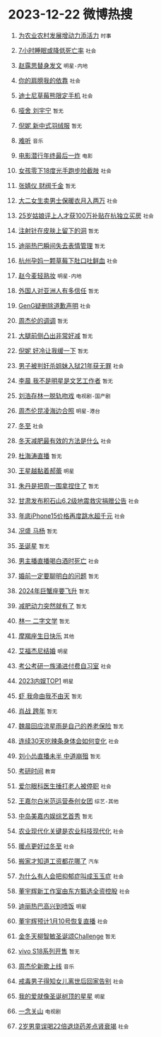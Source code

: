 # 2023-12-22 微博热搜 
1. [为农业农村发展增动力添活力](https://m.weibo.cn/search?containerid=100103type%3D1%26t%3D10%26q%3D%23%E4%B8%BA%E5%86%9C%E4%B8%9A%E5%86%9C%E6%9D%91%E5%8F%91%E5%B1%95%E5%A2%9E%E5%8A%A8%E5%8A%9B%E6%B7%BB%E6%B4%BB%E5%8A%9B%23&stream_entry_id=51&isnewpage=1&extparam=seat%3D1%26cate%3D10103%26q%3D%2523%25E4%25B8%25BA%25E5%2586%259C%25E4%25B8%259A%25E5%2586%259C%25E6%259D%2591%25E5%258F%2591%25E5%25B1%2595%25E5%25A2%259E%25E5%258A%25A8%25E5%258A%259B%25E6%25B7%25BB%25E6%25B4%25BB%25E5%258A%259B%2523%26dgr%3D0%26pos%3D0%26filter_type%3Drealtimehot%26c_type%3D51%26stream_entry_id%3D51%26display_time%3D1703182194%26pre_seqid%3D17031821945210553624) `时事` 

2. [7小时睡眠或降低死亡率](https://m.weibo.cn/search?containerid=100103type%3D1%26t%3D10%26q%3D%237%E5%B0%8F%E6%97%B6%E7%9D%A1%E7%9C%A0%E6%88%96%E9%99%8D%E4%BD%8E%E6%AD%BB%E4%BA%A1%E7%8E%87%23&stream_entry_id=31&isnewpage=1&extparam=seat%3D1%26cate%3D5001%26stream_entry_id%3D31%26realpos%3D1%26lcate%3D5001%26flag%3D2%26band_rank%3D1%26q%3D%25237%25E5%25B0%258F%25E6%2597%25B6%25E7%259D%25A1%25E7%259C%25A0%25E6%2588%2596%25E9%2599%258D%25E4%25BD%258E%25E6%25AD%25BB%25E4%25BA%25A1%25E7%258E%2587%2523%26dgr%3D0%26filter_type%3Drealtimehot%26c_type%3D31%26pos%3D0%26display_time%3D1703182194%26pre_seqid%3D17031821945210553624) `社会` 

3. [赵露思替身发文](https://m.weibo.cn/search?containerid=100103type%3D1%26t%3D10%26q%3D%23%E8%B5%B5%E9%9C%B2%E6%80%9D%E6%9B%BF%E8%BA%AB%E5%8F%91%E6%96%87%23&stream_entry_id=31&isnewpage=1&extparam=seat%3D1%26cate%3D5001%26stream_entry_id%3D31%26realpos%3D2%26lcate%3D5001%26flag%3D2%26band_rank%3D2%26q%3D%2523%25E8%25B5%25B5%25E9%259C%25B2%25E6%2580%259D%25E6%259B%25BF%25E8%25BA%25AB%25E5%258F%2591%25E6%2596%2587%2523%26dgr%3D0%26filter_type%3Drealtimehot%26c_type%3D31%26pos%3D1%26display_time%3D1703182194%26pre_seqid%3D17031821945210553624) `明星-内地` 

4. [你的肩膀我的依靠](https://m.weibo.cn/search?containerid=100103type%3D1%26t%3D10%26q%3D%23%E4%BD%A0%E7%9A%84%E8%82%A9%E8%86%80%E6%88%91%E7%9A%84%E4%BE%9D%E9%9D%A0%23&stream_entry_id=31&isnewpage=1&extparam=seat%3D1%26cate%3D5001%26stream_entry_id%3D31%26realpos%3D3%26lcate%3D5001%26flag%3D32768%26band_rank%3D3%26q%3D%2523%25E4%25BD%25A0%25E7%259A%2584%25E8%2582%25A9%25E8%2586%2580%25E6%2588%2591%25E7%259A%2584%25E4%25BE%259D%25E9%259D%25A0%2523%26dgr%3D0%26filter_type%3Drealtimehot%26c_type%3D31%26pos%3D2%26display_time%3D1703182194%26pre_seqid%3D17031821945210553624) `社会` 

5. [迪士尼草莓熊限定手机](https://m.weibo.cn/search?containerid=100103type%3D1%26t%3D10%26q%3D%23%E8%BF%AA%E5%A3%AB%E5%B0%BC%E8%8D%89%E8%8E%93%E7%86%8A%E9%99%90%E5%AE%9A%E6%89%8B%E6%9C%BA%23&stream_entry_id=31&isnewpage=1&extparam=seat%3D1%26topic_ad%3D1%26cate%3D5001%26stream_entry_id%3D31%26lcate%3D5001%26adid%3D215272%26band_rank%3D4%26q%3D%2523%25E8%25BF%25AA%25E5%25A3%25AB%25E5%25B0%25BC%25E8%258D%2589%25E8%258E%2593%25E7%2586%258A%25E9%2599%2590%25E5%25AE%259A%25E6%2589%258B%25E6%259C%25BA%2523%26dgr%3D0%26is_ad_pos%3D1%26filter_type%3Drealtimehot%26c_type%3D31%26pos%3D3%26display_time%3D1703182194%26pre_seqid%3D17031821945210553624) `社会` 

6. [哑舍 刘宇宁](https://m.weibo.cn/search?containerid=100103type%3D1%26t%3D10%26q%3D%E5%93%91%E8%88%8D+%E5%88%98%E5%AE%87%E5%AE%81&stream_entry_id=31&isnewpage=1&extparam=seat%3D1%26cate%3D5001%26stream_entry_id%3D31%26realpos%3D4%26lcate%3D5001%26flag%3D2%26band_rank%3D4%26q%3D%25E5%2593%2591%25E8%2588%258D%2520%25E5%2588%2598%25E5%25AE%2587%25E5%25AE%2581%26dgr%3D0%26filter_type%3Drealtimehot%26c_type%3D31%26pos%3D4%26display_time%3D1703182194%26pre_seqid%3D17031821945210553624) `暂无` 

7. [倪妮 新中式羽绒服](https://m.weibo.cn/search?containerid=100103type%3D1%26t%3D10%26q%3D%E5%80%AA%E5%A6%AE+%E6%96%B0%E4%B8%AD%E5%BC%8F%E7%BE%BD%E7%BB%92%E6%9C%8D&stream_entry_id=31&isnewpage=1&extparam=seat%3D1%26cate%3D5001%26stream_entry_id%3D31%26realpos%3D5%26lcate%3D5001%26flag%3D2%26band_rank%3D5%26q%3D%25E5%2580%25AA%25E5%25A6%25AE%2520%25E6%2596%25B0%25E4%25B8%25AD%25E5%25BC%258F%25E7%25BE%25BD%25E7%25BB%2592%25E6%259C%258D%26dgr%3D0%26filter_type%3Drealtimehot%26c_type%3D31%26pos%3D5%26display_time%3D1703182194%26pre_seqid%3D17031821945210553624) `暂无` 

8. [难听](https://m.weibo.cn/search?containerid=100103type%3D1%26t%3D10%26q%3D%E9%9A%BE%E5%90%AC&stream_entry_id=31&isnewpage=1&extparam=seat%3D1%26cate%3D5001%26stream_entry_id%3D31%26realpos%3D6%26lcate%3D5001%26flag%3D2%26band_rank%3D6%26q%3D%25E9%259A%25BE%25E5%2590%25AC%26dgr%3D0%26filter_type%3Drealtimehot%26c_type%3D31%26pos%3D6%26display_time%3D1703182194%26pre_seqid%3D17031821945210553624) `音乐` 

9. [电影潜行年终最后一炸](https://m.weibo.cn/search?containerid=100103type%3D1%26t%3D10%26q%3D%23%E7%94%B5%E5%BD%B1%E6%BD%9C%E8%A1%8C%E5%B9%B4%E7%BB%88%E6%9C%80%E5%90%8E%E4%B8%80%E7%82%B8%23&stream_entry_id=31&isnewpage=1&extparam=seat%3D1%26topic_ad%3D1%26cate%3D5001%26stream_entry_id%3D31%26lcate%3D5001%26adid%3D215407%26band_rank%3D7%26q%3D%2523%25E7%2594%25B5%25E5%25BD%25B1%25E6%25BD%259C%25E8%25A1%258C%25E5%25B9%25B4%25E7%25BB%2588%25E6%259C%2580%25E5%2590%258E%25E4%25B8%2580%25E7%2582%25B8%2523%26dgr%3D0%26is_ad_pos%3D1%26filter_type%3Drealtimehot%26c_type%3D31%26pos%3D7%26display_time%3D1703182194%26pre_seqid%3D17031821945210553624) `电影` 

10. [女孩零下18度光手跑步险截肢](https://m.weibo.cn/search?containerid=100103type%3D1%26t%3D10%26q%3D%23%E5%A5%B3%E5%AD%A9%E9%9B%B6%E4%B8%8B18%E5%BA%A6%E5%85%89%E6%89%8B%E8%B7%91%E6%AD%A5%E9%99%A9%E6%88%AA%E8%82%A2%23&stream_entry_id=31&isnewpage=1&extparam=seat%3D1%26cate%3D5001%26stream_entry_id%3D31%26realpos%3D7%26lcate%3D5001%26flag%3D2%26band_rank%3D7%26q%3D%2523%25E5%25A5%25B3%25E5%25AD%25A9%25E9%259B%25B6%25E4%25B8%258B18%25E5%25BA%25A6%25E5%2585%2589%25E6%2589%258B%25E8%25B7%2591%25E6%25AD%25A5%25E9%2599%25A9%25E6%2588%25AA%25E8%2582%25A2%2523%26dgr%3D0%26filter_type%3Drealtimehot%26c_type%3D31%26pos%3D8%26display_time%3D1703182194%26pre_seqid%3D17031821945210553624) `社会` 

11. [张婧仪 财阀千金](https://m.weibo.cn/search?containerid=100103type%3D1%26t%3D10%26q%3D%E5%BC%A0%E5%A9%A7%E4%BB%AA+%E8%B4%A2%E9%98%80%E5%8D%83%E9%87%91&stream_entry_id=31&isnewpage=1&extparam=seat%3D1%26cate%3D5001%26stream_entry_id%3D31%26realpos%3D8%26lcate%3D5001%26flag%3D0%26band_rank%3D8%26q%3D%25E5%25BC%25A0%25E5%25A9%25A7%25E4%25BB%25AA%2520%25E8%25B4%25A2%25E9%2598%2580%25E5%258D%2583%25E9%2587%2591%26dgr%3D0%26filter_type%3Drealtimehot%26c_type%3D31%26pos%3D9%26display_time%3D1703182194%26pre_seqid%3D17031821945210553624) `暂无` 

12. [大二女生卖男士保暖衣月入两万](https://m.weibo.cn/search?containerid=100103type%3D1%26t%3D10%26q%3D%23%E5%A4%A7%E4%BA%8C%E5%A5%B3%E7%94%9F%E5%8D%96%E7%94%B7%E5%A3%AB%E4%BF%9D%E6%9A%96%E8%A1%A3%E6%9C%88%E5%85%A5%E4%B8%A4%E4%B8%87%23&stream_entry_id=31&isnewpage=1&extparam=seat%3D1%26cate%3D5001%26stream_entry_id%3D31%26realpos%3D9%26lcate%3D5001%26flag%3D2%26band_rank%3D9%26q%3D%2523%25E5%25A4%25A7%25E4%25BA%258C%25E5%25A5%25B3%25E7%2594%259F%25E5%258D%2596%25E7%2594%25B7%25E5%25A3%25AB%25E4%25BF%259D%25E6%259A%2596%25E8%25A1%25A3%25E6%259C%2588%25E5%2585%25A5%25E4%25B8%25A4%25E4%25B8%2587%2523%26dgr%3D0%26filter_type%3Drealtimehot%26c_type%3D31%26pos%3D10%26display_time%3D1703182194%26pre_seqid%3D17031821945210553624) `社会` 

13. [25岁姑娘评上人才获100万补贴在杭独立买房](https://m.weibo.cn/search?containerid=100103type%3D1%26t%3D10%26q%3D%2325%E5%B2%81%E5%A7%91%E5%A8%98%E8%AF%84%E4%B8%8A%E4%BA%BA%E6%89%8D%E8%8E%B7100%E4%B8%87%E8%A1%A5%E8%B4%B4%E5%9C%A8%E6%9D%AD%E7%8B%AC%E7%AB%8B%E4%B9%B0%E6%88%BF%23&stream_entry_id=31&isnewpage=1&extparam=seat%3D1%26cate%3D5001%26stream_entry_id%3D31%26realpos%3D10%26lcate%3D5001%26flag%3D32768%26band_rank%3D10%26q%3D%252325%25E5%25B2%2581%25E5%25A7%2591%25E5%25A8%2598%25E8%25AF%2584%25E4%25B8%258A%25E4%25BA%25BA%25E6%2589%258D%25E8%258E%25B7100%25E4%25B8%2587%25E8%25A1%25A5%25E8%25B4%25B4%25E5%259C%25A8%25E6%259D%25AD%25E7%258B%25AC%25E7%25AB%258B%25E4%25B9%25B0%25E6%2588%25BF%2523%26dgr%3D0%26filter_type%3Drealtimehot%26c_type%3D31%26pos%3D11%26display_time%3D1703182194%26pre_seqid%3D17031821945210553624) `社会` 

14. [注射针在皮肤上留下的洞](https://m.weibo.cn/search?containerid=100103type%3D1%26t%3D10%26q%3D%E6%B3%A8%E5%B0%84%E9%92%88%E5%9C%A8%E7%9A%AE%E8%82%A4%E4%B8%8A%E7%95%99%E4%B8%8B%E7%9A%84%E6%B4%9E&stream_entry_id=31&isnewpage=1&extparam=seat%3D1%26cate%3D5001%26stream_entry_id%3D31%26realpos%3D11%26lcate%3D5001%26flag%3D2%26band_rank%3D11%26q%3D%25E6%25B3%25A8%25E5%25B0%2584%25E9%2592%2588%25E5%259C%25A8%25E7%259A%25AE%25E8%2582%25A4%25E4%25B8%258A%25E7%2595%2599%25E4%25B8%258B%25E7%259A%2584%25E6%25B4%259E%26dgr%3D0%26filter_type%3Drealtimehot%26c_type%3D31%26pos%3D12%26display_time%3D1703182194%26pre_seqid%3D17031821945210553624) `暂无` 

15. [迪丽热巴瞬间失去表情管理](https://m.weibo.cn/search?containerid=100103type%3D1%26t%3D10%26q%3D%E8%BF%AA%E4%B8%BD%E7%83%AD%E5%B7%B4%E7%9E%AC%E9%97%B4%E5%A4%B1%E5%8E%BB%E8%A1%A8%E6%83%85%E7%AE%A1%E7%90%86&stream_entry_id=31&isnewpage=1&extparam=seat%3D1%26cate%3D5001%26stream_entry_id%3D31%26realpos%3D12%26lcate%3D5001%26flag%3D2%26band_rank%3D12%26q%3D%25E8%25BF%25AA%25E4%25B8%25BD%25E7%2583%25AD%25E5%25B7%25B4%25E7%259E%25AC%25E9%2597%25B4%25E5%25A4%25B1%25E5%258E%25BB%25E8%25A1%25A8%25E6%2583%2585%25E7%25AE%25A1%25E7%2590%2586%26dgr%3D0%26filter_type%3Drealtimehot%26c_type%3D31%26pos%3D13%26display_time%3D1703182194%26pre_seqid%3D17031821945210553624) `暂无` 

16. [杭州孕妈一颗草莓下肚口吐鲜血](https://m.weibo.cn/search?containerid=100103type%3D1%26t%3D10%26q%3D%23%E6%9D%AD%E5%B7%9E%E5%AD%95%E5%A6%88%E4%B8%80%E9%A2%97%E8%8D%89%E8%8E%93%E4%B8%8B%E8%82%9A%E5%8F%A3%E5%90%90%E9%B2%9C%E8%A1%80%23&stream_entry_id=31&isnewpage=1&extparam=seat%3D1%26cate%3D5001%26stream_entry_id%3D31%26realpos%3D13%26lcate%3D5001%26flag%3D0%26band_rank%3D13%26q%3D%2523%25E6%259D%25AD%25E5%25B7%259E%25E5%25AD%2595%25E5%25A6%2588%25E4%25B8%2580%25E9%25A2%2597%25E8%258D%2589%25E8%258E%2593%25E4%25B8%258B%25E8%2582%259A%25E5%258F%25A3%25E5%2590%2590%25E9%25B2%259C%25E8%25A1%2580%2523%26dgr%3D0%26filter_type%3Drealtimehot%26c_type%3D31%26pos%3D14%26display_time%3D1703182194%26pre_seqid%3D17031821945210553624) `社会` 

17. [赵今麦轻熟妆](https://m.weibo.cn/search?containerid=100103type%3D1%26t%3D10%26q%3D%23%E8%B5%B5%E4%BB%8A%E9%BA%A6%E8%BD%BB%E7%86%9F%E5%A6%86%23&stream_entry_id=31&isnewpage=1&extparam=seat%3D1%26cate%3D5001%26stream_entry_id%3D31%26realpos%3D14%26lcate%3D5001%26flag%3D0%26band_rank%3D14%26q%3D%2523%25E8%25B5%25B5%25E4%25BB%258A%25E9%25BA%25A6%25E8%25BD%25BB%25E7%2586%259F%25E5%25A6%2586%2523%26dgr%3D0%26filter_type%3Drealtimehot%26c_type%3D31%26pos%3D15%26display_time%3D1703182194%26pre_seqid%3D17031821945210553624) `明星-内地` 

18. [外国人对亚洲人有多信任](https://m.weibo.cn/search?containerid=100103type%3D1%26t%3D10%26q%3D%E5%A4%96%E5%9B%BD%E4%BA%BA%E5%AF%B9%E4%BA%9A%E6%B4%B2%E4%BA%BA%E6%9C%89%E5%A4%9A%E4%BF%A1%E4%BB%BB&stream_entry_id=31&isnewpage=1&extparam=seat%3D1%26cate%3D5001%26stream_entry_id%3D31%26realpos%3D15%26lcate%3D5001%26flag%3D0%26band_rank%3D15%26q%3D%25E5%25A4%2596%25E5%259B%25BD%25E4%25BA%25BA%25E5%25AF%25B9%25E4%25BA%259A%25E6%25B4%25B2%25E4%25BA%25BA%25E6%259C%2589%25E5%25A4%259A%25E4%25BF%25A1%25E4%25BB%25BB%26dgr%3D0%26filter_type%3Drealtimehot%26c_type%3D31%26pos%3D16%26display_time%3D1703182194%26pre_seqid%3D17031821945210553624) `暂无` 

19. [GenG疑删除道歉声明](https://m.weibo.cn/search?containerid=100103type%3D1%26t%3D10%26q%3D%23GenG%E7%96%91%E5%88%A0%E9%99%A4%E9%81%93%E6%AD%89%E5%A3%B0%E6%98%8E%23&stream_entry_id=31&isnewpage=1&extparam=seat%3D1%26cate%3D5001%26stream_entry_id%3D31%26realpos%3D16%26lcate%3D5001%26flag%3D0%26band_rank%3D16%26q%3D%2523GenG%25E7%2596%2591%25E5%2588%25A0%25E9%2599%25A4%25E9%2581%2593%25E6%25AD%2589%25E5%25A3%25B0%25E6%2598%258E%2523%26dgr%3D0%26filter_type%3Drealtimehot%26c_type%3D31%26pos%3D17%26display_time%3D1703182194%26pre_seqid%3D17031821945210553624) `社会` 

20. [周杰伦的调调](https://m.weibo.cn/search?containerid=100103type%3D1%26t%3D10%26q%3D%E5%91%A8%E6%9D%B0%E4%BC%A6%E7%9A%84%E8%B0%83%E8%B0%83&stream_entry_id=31&isnewpage=1&extparam=seat%3D1%26cate%3D5001%26stream_entry_id%3D31%26realpos%3D17%26lcate%3D5001%26flag%3D0%26band_rank%3D17%26q%3D%25E5%2591%25A8%25E6%259D%25B0%25E4%25BC%25A6%25E7%259A%2584%25E8%25B0%2583%25E8%25B0%2583%26dgr%3D0%26filter_type%3Drealtimehot%26c_type%3D31%26pos%3D18%26display_time%3D1703182194%26pre_seqid%3D17031821945210553624) `暂无` 

21. [大腿前侧凸出非常好减](https://m.weibo.cn/search?containerid=100103type%3D1%26t%3D10%26q%3D%E5%A4%A7%E8%85%BF%E5%89%8D%E4%BE%A7%E5%87%B8%E5%87%BA%E9%9D%9E%E5%B8%B8%E5%A5%BD%E5%87%8F&stream_entry_id=31&isnewpage=1&extparam=seat%3D1%26cate%3D5001%26stream_entry_id%3D31%26realpos%3D18%26lcate%3D5001%26flag%3D0%26band_rank%3D18%26q%3D%25E5%25A4%25A7%25E8%2585%25BF%25E5%2589%258D%25E4%25BE%25A7%25E5%2587%25B8%25E5%2587%25BA%25E9%259D%259E%25E5%25B8%25B8%25E5%25A5%25BD%25E5%2587%258F%26dgr%3D0%26filter_type%3Drealtimehot%26c_type%3D31%26pos%3D19%26display_time%3D1703182194%26pre_seqid%3D17031821945210553624) `暂无` 

22. [倪妮 好冷让我缓一下](https://m.weibo.cn/search?containerid=100103type%3D1%26t%3D10%26q%3D%E5%80%AA%E5%A6%AE+%E5%A5%BD%E5%86%B7%E8%AE%A9%E6%88%91%E7%BC%93%E4%B8%80%E4%B8%8B&stream_entry_id=31&isnewpage=1&extparam=seat%3D1%26cate%3D5001%26stream_entry_id%3D31%26realpos%3D19%26lcate%3D5001%26flag%3D0%26band_rank%3D19%26q%3D%25E5%2580%25AA%25E5%25A6%25AE%2520%25E5%25A5%25BD%25E5%2586%25B7%25E8%25AE%25A9%25E6%2588%2591%25E7%25BC%2593%25E4%25B8%2580%25E4%25B8%258B%26dgr%3D0%26filter_type%3Drealtimehot%26c_type%3D31%26pos%3D20%26display_time%3D1703182194%26pre_seqid%3D17031821945210553624) `暂无` 

23. [男子被判奸杀姐妹入狱21年获无罪](https://m.weibo.cn/search?containerid=100103type%3D1%26t%3D10%26q%3D%23%E7%94%B7%E5%AD%90%E8%A2%AB%E5%88%A4%E5%A5%B8%E6%9D%80%E5%A7%90%E5%A6%B9%E5%85%A5%E7%8B%B121%E5%B9%B4%E8%8E%B7%E6%97%A0%E7%BD%AA%23&stream_entry_id=31&isnewpage=1&extparam=seat%3D1%26cate%3D5001%26stream_entry_id%3D31%26realpos%3D20%26lcate%3D5001%26flag%3D0%26band_rank%3D20%26q%3D%2523%25E7%2594%25B7%25E5%25AD%2590%25E8%25A2%25AB%25E5%2588%25A4%25E5%25A5%25B8%25E6%259D%2580%25E5%25A7%2590%25E5%25A6%25B9%25E5%2585%25A5%25E7%258B%25B121%25E5%25B9%25B4%25E8%258E%25B7%25E6%2597%25A0%25E7%25BD%25AA%2523%26dgr%3D0%26filter_type%3Drealtimehot%26c_type%3D31%26pos%3D21%26display_time%3D1703182194%26pre_seqid%3D17031821945210553624) `社会` 

24. [李晨 我不是明星是文艺工作者](https://m.weibo.cn/search?containerid=100103type%3D1%26t%3D10%26q%3D%E6%9D%8E%E6%99%A8+%E6%88%91%E4%B8%8D%E6%98%AF%E6%98%8E%E6%98%9F%E6%98%AF%E6%96%87%E8%89%BA%E5%B7%A5%E4%BD%9C%E8%80%85&stream_entry_id=31&isnewpage=1&extparam=seat%3D1%26cate%3D5001%26stream_entry_id%3D31%26realpos%3D21%26lcate%3D5001%26flag%3D1%26band_rank%3D21%26q%3D%25E6%259D%258E%25E6%2599%25A8%2520%25E6%2588%2591%25E4%25B8%258D%25E6%2598%25AF%25E6%2598%258E%25E6%2598%259F%25E6%2598%25AF%25E6%2596%2587%25E8%2589%25BA%25E5%25B7%25A5%25E4%25BD%259C%25E8%2580%2585%26dgr%3D0%26filter_type%3Drealtimehot%26c_type%3D31%26pos%3D22%26display_time%3D1703182194%26pre_seqid%3D17031821945210553624) `暂无` 

25. [刘浩存林一脱轨吻戏](https://m.weibo.cn/search?containerid=100103type%3D1%26t%3D10%26q%3D%23%E5%88%98%E6%B5%A9%E5%AD%98%E6%9E%97%E4%B8%80%E8%84%B1%E8%BD%A8%E5%90%BB%E6%88%8F%23&stream_entry_id=31&isnewpage=1&extparam=seat%3D1%26cate%3D5001%26stream_entry_id%3D31%26realpos%3D22%26lcate%3D5001%26flag%3D0%26band_rank%3D22%26q%3D%2523%25E5%2588%2598%25E6%25B5%25A9%25E5%25AD%2598%25E6%259E%2597%25E4%25B8%2580%25E8%2584%25B1%25E8%25BD%25A8%25E5%2590%25BB%25E6%2588%258F%2523%26dgr%3D0%26filter_type%3Drealtimehot%26c_type%3D31%26pos%3D23%26display_time%3D1703182194%26pre_seqid%3D17031821945210553624) `电视剧-国产剧` 

26. [周杰伦昆凌海边合照](https://m.weibo.cn/search?containerid=100103type%3D1%26t%3D10%26q%3D%23%E5%91%A8%E6%9D%B0%E4%BC%A6%E6%98%86%E5%87%8C%E6%B5%B7%E8%BE%B9%E5%90%88%E7%85%A7%23&stream_entry_id=31&isnewpage=1&extparam=seat%3D1%26cate%3D5001%26stream_entry_id%3D31%26realpos%3D23%26lcate%3D5001%26flag%3D0%26band_rank%3D23%26q%3D%2523%25E5%2591%25A8%25E6%259D%25B0%25E4%25BC%25A6%25E6%2598%2586%25E5%2587%258C%25E6%25B5%25B7%25E8%25BE%25B9%25E5%2590%2588%25E7%2585%25A7%2523%26dgr%3D0%26filter_type%3Drealtimehot%26c_type%3D31%26pos%3D24%26display_time%3D1703182194%26pre_seqid%3D17031821945210553624) `明星-港台` 

27. [冬至](https://m.weibo.cn/search?containerid=100103type%3D1%26t%3D10%26q%3D%E5%86%AC%E8%87%B3&stream_entry_id=31&isnewpage=1&extparam=seat%3D1%26cate%3D5001%26stream_entry_id%3D31%26realpos%3D24%26lcate%3D5001%26flag%3D0%26band_rank%3D24%26q%3D%25E5%2586%25AC%25E8%2587%25B3%26dgr%3D0%26filter_type%3Drealtimehot%26c_type%3D31%26pos%3D25%26display_time%3D1703182194%26pre_seqid%3D17031821945210553624) `社会` 

28. [冬天减肥最有效的方法是什么](https://m.weibo.cn/search?containerid=100103type%3D1%26t%3D10%26q%3D%23%E5%86%AC%E5%A4%A9%E5%87%8F%E8%82%A5%E6%9C%80%E6%9C%89%E6%95%88%E7%9A%84%E6%96%B9%E6%B3%95%E6%98%AF%E4%BB%80%E4%B9%88%23&stream_entry_id=31&isnewpage=1&extparam=seat%3D1%26cate%3D5001%26stream_entry_id%3D31%26realpos%3D25%26lcate%3D5001%26flag%3D1%26band_rank%3D25%26q%3D%2523%25E5%2586%25AC%25E5%25A4%25A9%25E5%2587%258F%25E8%2582%25A5%25E6%259C%2580%25E6%259C%2589%25E6%2595%2588%25E7%259A%2584%25E6%2596%25B9%25E6%25B3%2595%25E6%2598%25AF%25E4%25BB%2580%25E4%25B9%2588%2523%26dgr%3D0%26filter_type%3Drealtimehot%26c_type%3D31%26pos%3D26%26display_time%3D1703182194%26pre_seqid%3D17031821945210553624) `社会` 

29. [杜海涛直播](https://m.weibo.cn/search?containerid=100103type%3D1%26t%3D10%26q%3D%E6%9D%9C%E6%B5%B7%E6%B6%9B%E7%9B%B4%E6%92%AD&stream_entry_id=31&isnewpage=1&extparam=seat%3D1%26cate%3D5001%26stream_entry_id%3D31%26realpos%3D26%26lcate%3D5001%26flag%3D0%26band_rank%3D26%26q%3D%25E6%259D%259C%25E6%25B5%25B7%25E6%25B6%259B%25E7%259B%25B4%25E6%2592%25AD%26dgr%3D0%26filter_type%3Drealtimehot%26c_type%3D31%26pos%3D27%26display_time%3D1703182194%26pre_seqid%3D17031821945210553624) `暂无` 

30. [王星越黏着郝蕾](https://m.weibo.cn/search?containerid=100103type%3D1%26t%3D10%26q%3D%23%E7%8E%8B%E6%98%9F%E8%B6%8A%E9%BB%8F%E7%9D%80%E9%83%9D%E8%95%BE%23&stream_entry_id=31&isnewpage=1&extparam=seat%3D1%26cate%3D5001%26stream_entry_id%3D31%26realpos%3D27%26lcate%3D5001%26flag%3D1%26band_rank%3D27%26q%3D%2523%25E7%258E%258B%25E6%2598%259F%25E8%25B6%258A%25E9%25BB%258F%25E7%259D%2580%25E9%2583%259D%25E8%2595%25BE%2523%26dgr%3D0%26filter_type%3Drealtimehot%26c_type%3D31%26pos%3D28%26display_time%3D1703182194%26pre_seqid%3D17031821945210553624) `明星` 

31. [朱丹是把周一围拿捏住了](https://m.weibo.cn/search?containerid=100103type%3D1%26t%3D10%26q%3D%E6%9C%B1%E4%B8%B9%E6%98%AF%E6%8A%8A%E5%91%A8%E4%B8%80%E5%9B%B4%E6%8B%BF%E6%8D%8F%E4%BD%8F%E4%BA%86&stream_entry_id=31&isnewpage=1&extparam=seat%3D1%26cate%3D5001%26stream_entry_id%3D31%26realpos%3D28%26lcate%3D5001%26flag%3D1%26band_rank%3D28%26q%3D%25E6%259C%25B1%25E4%25B8%25B9%25E6%2598%25AF%25E6%258A%258A%25E5%2591%25A8%25E4%25B8%2580%25E5%259B%25B4%25E6%258B%25BF%25E6%258D%258F%25E4%25BD%258F%25E4%25BA%2586%26dgr%3D0%26filter_type%3Drealtimehot%26c_type%3D31%26pos%3D29%26display_time%3D1703182194%26pre_seqid%3D17031821945210553624) `暂无` 

32. [甘肃发布积石山6.2级地震救灾捐赠公告](https://m.weibo.cn/search?containerid=100103type%3D1%26t%3D10%26q%3D%23%E7%94%98%E8%82%83%E5%8F%91%E5%B8%83%E7%A7%AF%E7%9F%B3%E5%B1%B16.2%E7%BA%A7%E5%9C%B0%E9%9C%87%E6%95%91%E7%81%BE%E6%8D%90%E8%B5%A0%E5%85%AC%E5%91%8A%23&stream_entry_id=31&isnewpage=1&extparam=seat%3D1%26cate%3D5001%26stream_entry_id%3D31%26realpos%3D29%26lcate%3D5001%26flag%3D0%26band_rank%3D29%26q%3D%2523%25E7%2594%2598%25E8%2582%2583%25E5%258F%2591%25E5%25B8%2583%25E7%25A7%25AF%25E7%259F%25B3%25E5%25B1%25B16.2%25E7%25BA%25A7%25E5%259C%25B0%25E9%259C%2587%25E6%2595%2591%25E7%2581%25BE%25E6%258D%2590%25E8%25B5%25A0%25E5%2585%25AC%25E5%2591%258A%2523%26dgr%3D0%26filter_type%3Drealtimehot%26c_type%3D31%26pos%3D30%26display_time%3D1703182194%26pre_seqid%3D17031821945210553624) `社会` 

33. [年底iPhone15价格再度跳水超千元](https://m.weibo.cn/search?containerid=100103type%3D1%26t%3D10%26q%3D%23%E5%B9%B4%E5%BA%95iPhone15%E4%BB%B7%E6%A0%BC%E5%86%8D%E5%BA%A6%E8%B7%B3%E6%B0%B4%E8%B6%85%E5%8D%83%E5%85%83%23&stream_entry_id=31&isnewpage=1&extparam=seat%3D1%26cate%3D5001%26stream_entry_id%3D31%26realpos%3D30%26lcate%3D5001%26flag%3D0%26band_rank%3D30%26q%3D%2523%25E5%25B9%25B4%25E5%25BA%2595iPhone15%25E4%25BB%25B7%25E6%25A0%25BC%25E5%2586%258D%25E5%25BA%25A6%25E8%25B7%25B3%25E6%25B0%25B4%25E8%25B6%2585%25E5%258D%2583%25E5%2585%2583%2523%26dgr%3D0%26filter_type%3Drealtimehot%26c_type%3D31%26pos%3D31%26display_time%3D1703182194%26pre_seqid%3D17031821945210553624) `社会` 

34. [况盛 马杨](https://m.weibo.cn/search?containerid=100103type%3D1%26t%3D10%26q%3D%E5%86%B5%E7%9B%9B+%E9%A9%AC%E6%9D%A8&stream_entry_id=31&isnewpage=1&extparam=seat%3D1%26cate%3D5001%26stream_entry_id%3D31%26realpos%3D31%26lcate%3D5001%26flag%3D0%26band_rank%3D31%26q%3D%25E5%2586%25B5%25E7%259B%259B%2520%25E9%25A9%25AC%25E6%259D%25A8%26dgr%3D0%26filter_type%3Drealtimehot%26c_type%3D31%26pos%3D32%26display_time%3D1703182194%26pre_seqid%3D17031821945210553624) `暂无` 

35. [圣诞星](https://m.weibo.cn/search?containerid=100103type%3D1%26t%3D10%26q%3D%E5%9C%A3%E8%AF%9E%E6%98%9F&stream_entry_id=31&isnewpage=1&extparam=seat%3D1%26cate%3D5001%26stream_entry_id%3D31%26realpos%3D32%26lcate%3D5001%26flag%3D0%26band_rank%3D32%26q%3D%25E5%259C%25A3%25E8%25AF%259E%25E6%2598%259F%26dgr%3D0%26filter_type%3Drealtimehot%26c_type%3D31%26pos%3D33%26display_time%3D1703182194%26pre_seqid%3D17031821945210553624) `暂无` 

36. [男主播直播喝白酒时死亡](https://m.weibo.cn/search?containerid=100103type%3D1%26t%3D10%26q%3D%23%E7%94%B7%E4%B8%BB%E6%92%AD%E7%9B%B4%E6%92%AD%E5%96%9D%E7%99%BD%E9%85%92%E6%97%B6%E6%AD%BB%E4%BA%A1%23&stream_entry_id=31&isnewpage=1&extparam=seat%3D1%26cate%3D5001%26stream_entry_id%3D31%26realpos%3D33%26lcate%3D5001%26flag%3D0%26band_rank%3D33%26q%3D%2523%25E7%2594%25B7%25E4%25B8%25BB%25E6%2592%25AD%25E7%259B%25B4%25E6%2592%25AD%25E5%2596%259D%25E7%2599%25BD%25E9%2585%2592%25E6%2597%25B6%25E6%25AD%25BB%25E4%25BA%25A1%2523%26dgr%3D0%26filter_type%3Drealtimehot%26c_type%3D31%26pos%3D34%26display_time%3D1703182194%26pre_seqid%3D17031821945210553624) `社会` 

37. [婚前一定要聊明白的问题](https://m.weibo.cn/search?containerid=100103type%3D1%26t%3D10%26q%3D%E5%A9%9A%E5%89%8D%E4%B8%80%E5%AE%9A%E8%A6%81%E8%81%8A%E6%98%8E%E7%99%BD%E7%9A%84%E9%97%AE%E9%A2%98&stream_entry_id=31&isnewpage=1&extparam=seat%3D1%26cate%3D5001%26stream_entry_id%3D31%26realpos%3D34%26lcate%3D5001%26flag%3D0%26band_rank%3D34%26q%3D%25E5%25A9%259A%25E5%2589%258D%25E4%25B8%2580%25E5%25AE%259A%25E8%25A6%2581%25E8%2581%258A%25E6%2598%258E%25E7%2599%25BD%25E7%259A%2584%25E9%2597%25AE%25E9%25A2%2598%26dgr%3D0%26filter_type%3Drealtimehot%26c_type%3D31%26pos%3D35%26display_time%3D1703182194%26pre_seqid%3D17031821945210553624) `暂无` 

38. [2024年巨蟹座要飞升](https://m.weibo.cn/search?containerid=100103type%3D1%26t%3D10%26q%3D2024%E5%B9%B4%E5%B7%A8%E8%9F%B9%E5%BA%A7%E8%A6%81%E9%A3%9E%E5%8D%87&stream_entry_id=31&isnewpage=1&extparam=seat%3D1%26cate%3D5001%26stream_entry_id%3D31%26realpos%3D35%26lcate%3D5001%26flag%3D0%26band_rank%3D35%26q%3D2024%25E5%25B9%25B4%25E5%25B7%25A8%25E8%259F%25B9%25E5%25BA%25A7%25E8%25A6%2581%25E9%25A3%259E%25E5%258D%2587%26dgr%3D0%26filter_type%3Drealtimehot%26c_type%3D31%26pos%3D36%26display_time%3D1703182194%26pre_seqid%3D17031821945210553624) `暂无` 

39. [减肥动力突然就有了](https://m.weibo.cn/search?containerid=100103type%3D1%26t%3D10%26q%3D%E5%87%8F%E8%82%A5%E5%8A%A8%E5%8A%9B%E7%AA%81%E7%84%B6%E5%B0%B1%E6%9C%89%E4%BA%86&stream_entry_id=31&isnewpage=1&extparam=seat%3D1%26cate%3D5001%26stream_entry_id%3D31%26realpos%3D36%26lcate%3D5001%26flag%3D0%26band_rank%3D36%26q%3D%25E5%2587%258F%25E8%2582%25A5%25E5%258A%25A8%25E5%258A%259B%25E7%25AA%2581%25E7%2584%25B6%25E5%25B0%25B1%25E6%259C%2589%25E4%25BA%2586%26dgr%3D0%26filter_type%3Drealtimehot%26c_type%3D31%26pos%3D37%26display_time%3D1703182194%26pre_seqid%3D17031821945210553624) `暂无` 

40. [林一 二字文学](https://m.weibo.cn/search?containerid=100103type%3D1%26t%3D10%26q%3D%E6%9E%97%E4%B8%80+%E4%BA%8C%E5%AD%97%E6%96%87%E5%AD%A6&stream_entry_id=31&isnewpage=1&extparam=seat%3D1%26cate%3D5001%26stream_entry_id%3D31%26realpos%3D37%26lcate%3D5001%26flag%3D0%26band_rank%3D37%26q%3D%25E6%259E%2597%25E4%25B8%2580%2520%25E4%25BA%258C%25E5%25AD%2597%25E6%2596%2587%25E5%25AD%25A6%26dgr%3D0%26filter_type%3Drealtimehot%26c_type%3D31%26pos%3D38%26display_time%3D1703182194%26pre_seqid%3D17031821945210553624) `暂无` 

41. [摩羯座生日快乐](https://m.weibo.cn/search?containerid=100103type%3D1%26t%3D10%26q%3D%E6%91%A9%E7%BE%AF%E5%BA%A7%E7%94%9F%E6%97%A5%E5%BF%AB%E4%B9%90&stream_entry_id=31&isnewpage=1&extparam=seat%3D1%26cate%3D5001%26stream_entry_id%3D31%26realpos%3D38%26lcate%3D5001%26flag%3D0%26band_rank%3D38%26q%3D%25E6%2591%25A9%25E7%25BE%25AF%25E5%25BA%25A7%25E7%2594%259F%25E6%2597%25A5%25E5%25BF%25AB%25E4%25B9%2590%26dgr%3D0%26filter_type%3Drealtimehot%26c_type%3D31%26pos%3D39%26display_time%3D1703182194%26pre_seqid%3D17031821945210553624) `其他` 

42. [艾福杰尼结婚](https://m.weibo.cn/search?containerid=100103type%3D1%26t%3D10%26q%3D%23%E8%89%BE%E7%A6%8F%E6%9D%B0%E5%B0%BC%E7%BB%93%E5%A9%9A%23&stream_entry_id=31&isnewpage=1&extparam=seat%3D1%26cate%3D5001%26stream_entry_id%3D31%26realpos%3D39%26lcate%3D5001%26flag%3D0%26band_rank%3D39%26q%3D%2523%25E8%2589%25BE%25E7%25A6%258F%25E6%259D%25B0%25E5%25B0%25BC%25E7%25BB%2593%25E5%25A9%259A%2523%26dgr%3D0%26filter_type%3Drealtimehot%26c_type%3D31%26pos%3D40%26display_time%3D1703182194%26pre_seqid%3D17031821945210553624) `明星` 

43. [考公考研一族涌进付费自习室](https://m.weibo.cn/search?containerid=100103type%3D1%26t%3D10%26q%3D%23%E8%80%83%E5%85%AC%E8%80%83%E7%A0%94%E4%B8%80%E6%97%8F%E6%B6%8C%E8%BF%9B%E4%BB%98%E8%B4%B9%E8%87%AA%E4%B9%A0%E5%AE%A4%23&stream_entry_id=31&isnewpage=1&extparam=seat%3D1%26cate%3D5001%26stream_entry_id%3D31%26realpos%3D40%26lcate%3D5001%26flag%3D0%26band_rank%3D40%26q%3D%2523%25E8%2580%2583%25E5%2585%25AC%25E8%2580%2583%25E7%25A0%2594%25E4%25B8%2580%25E6%2597%258F%25E6%25B6%258C%25E8%25BF%259B%25E4%25BB%2598%25E8%25B4%25B9%25E8%2587%25AA%25E4%25B9%25A0%25E5%25AE%25A4%2523%26dgr%3D0%26filter_type%3Drealtimehot%26c_type%3D31%26pos%3D41%26display_time%3D1703182194%26pre_seqid%3D17031821945210553624) `社会` 

44. [2023内娱TOP1](https://m.weibo.cn/search?containerid=100103type%3D1%26t%3D10%26q%3D%232023%E5%86%85%E5%A8%B1TOP1%23&stream_entry_id=31&isnewpage=1&extparam=seat%3D1%26cate%3D5001%26stream_entry_id%3D31%26realpos%3D41%26lcate%3D5001%26flag%3D0%26band_rank%3D41%26q%3D%25232023%25E5%2586%2585%25E5%25A8%25B1TOP1%2523%26dgr%3D0%26filter_type%3Drealtimehot%26c_type%3D31%26pos%3D42%26display_time%3D1703182194%26pre_seqid%3D17031821945210553624) `明星` 

45. [虾 我命由我不由天](https://m.weibo.cn/search?containerid=100103type%3D1%26t%3D10%26q%3D%E8%99%BE+%E6%88%91%E5%91%BD%E7%94%B1%E6%88%91%E4%B8%8D%E7%94%B1%E5%A4%A9&stream_entry_id=31&isnewpage=1&extparam=seat%3D1%26cate%3D5001%26stream_entry_id%3D31%26realpos%3D42%26lcate%3D5001%26flag%3D0%26band_rank%3D42%26q%3D%25E8%2599%25BE%2520%25E6%2588%2591%25E5%2591%25BD%25E7%2594%25B1%25E6%2588%2591%25E4%25B8%258D%25E7%2594%25B1%25E5%25A4%25A9%26dgr%3D0%26filter_type%3Drealtimehot%26c_type%3D31%26pos%3D43%26display_time%3D1703182194%26pre_seqid%3D17031821945210553624) `暂无` 

46. [肖战 跨年](https://m.weibo.cn/search?containerid=100103type%3D1%26t%3D10%26q%3D%E8%82%96%E6%88%98+%E8%B7%A8%E5%B9%B4&stream_entry_id=31&isnewpage=1&extparam=seat%3D1%26cate%3D5001%26stream_entry_id%3D31%26realpos%3D43%26lcate%3D5001%26flag%3D0%26band_rank%3D43%26q%3D%25E8%2582%2596%25E6%2588%2598%2520%25E8%25B7%25A8%25E5%25B9%25B4%26dgr%3D0%26filter_type%3Drealtimehot%26c_type%3D31%26pos%3D44%26display_time%3D1703182194%26pre_seqid%3D17031821945210553624) `暂无` 

47. [魏晨回应流星雨是自己的养老保险](https://m.weibo.cn/search?containerid=100103type%3D1%26t%3D10%26q%3D%E9%AD%8F%E6%99%A8%E5%9B%9E%E5%BA%94%E6%B5%81%E6%98%9F%E9%9B%A8%E6%98%AF%E8%87%AA%E5%B7%B1%E7%9A%84%E5%85%BB%E8%80%81%E4%BF%9D%E9%99%A9&stream_entry_id=31&isnewpage=1&extparam=seat%3D1%26cate%3D5001%26stream_entry_id%3D31%26realpos%3D44%26lcate%3D5001%26flag%3D0%26band_rank%3D44%26q%3D%25E9%25AD%258F%25E6%2599%25A8%25E5%259B%259E%25E5%25BA%2594%25E6%25B5%2581%25E6%2598%259F%25E9%259B%25A8%25E6%2598%25AF%25E8%2587%25AA%25E5%25B7%25B1%25E7%259A%2584%25E5%2585%25BB%25E8%2580%2581%25E4%25BF%259D%25E9%2599%25A9%26dgr%3D0%26filter_type%3Drealtimehot%26c_type%3D31%26pos%3D45%26display_time%3D1703182194%26pre_seqid%3D17031821945210553624) `暂无` 

48. [连续30天吃辣条身体会如何变化](https://m.weibo.cn/search?containerid=100103type%3D1%26t%3D10%26q%3D%23%E8%BF%9E%E7%BB%AD30%E5%A4%A9%E5%90%83%E8%BE%A3%E6%9D%A1%E8%BA%AB%E4%BD%93%E4%BC%9A%E5%A6%82%E4%BD%95%E5%8F%98%E5%8C%96%23&stream_entry_id=31&isnewpage=1&extparam=seat%3D1%26cate%3D5001%26stream_entry_id%3D31%26realpos%3D45%26lcate%3D5001%26flag%3D0%26band_rank%3D45%26q%3D%2523%25E8%25BF%259E%25E7%25BB%25AD30%25E5%25A4%25A9%25E5%2590%2583%25E8%25BE%25A3%25E6%259D%25A1%25E8%25BA%25AB%25E4%25BD%2593%25E4%25BC%259A%25E5%25A6%2582%25E4%25BD%2595%25E5%258F%2598%25E5%258C%2596%2523%26dgr%3D0%26filter_type%3Drealtimehot%26c_type%3D31%26pos%3D46%26display_time%3D1703182194%26pre_seqid%3D17031821945210553624) `社会` 

49. [刘小怂直播未半 中道崩殂](https://m.weibo.cn/search?containerid=100103type%3D1%26t%3D10%26q%3D%E5%88%98%E5%B0%8F%E6%80%82%E7%9B%B4%E6%92%AD%E6%9C%AA%E5%8D%8A+%E4%B8%AD%E9%81%93%E5%B4%A9%E6%AE%82&stream_entry_id=31&isnewpage=1&extparam=seat%3D1%26cate%3D5001%26stream_entry_id%3D31%26realpos%3D46%26lcate%3D5001%26flag%3D0%26band_rank%3D46%26q%3D%25E5%2588%2598%25E5%25B0%258F%25E6%2580%2582%25E7%259B%25B4%25E6%2592%25AD%25E6%259C%25AA%25E5%258D%258A%2520%25E4%25B8%25AD%25E9%2581%2593%25E5%25B4%25A9%25E6%25AE%2582%26dgr%3D0%26filter_type%3Drealtimehot%26c_type%3D31%26pos%3D47%26display_time%3D1703182194%26pre_seqid%3D17031821945210553624) `暂无` 

50. [考研时间](https://m.weibo.cn/search?containerid=100103type%3D1%26t%3D10%26q%3D%E8%80%83%E7%A0%94%E6%97%B6%E9%97%B4&stream_entry_id=31&isnewpage=1&extparam=seat%3D1%26cate%3D5001%26stream_entry_id%3D31%26realpos%3D47%26lcate%3D5001%26flag%3D0%26band_rank%3D47%26q%3D%25E8%2580%2583%25E7%25A0%2594%25E6%2597%25B6%25E9%2597%25B4%26dgr%3D0%26filter_type%3Drealtimehot%26c_type%3D31%26pos%3D48%26display_time%3D1703182194%26pre_seqid%3D17031821945210553624) `教育` 

51. [爱尔眼科医生捶打老人被停职](https://m.weibo.cn/search?containerid=100103type%3D1%26t%3D10%26q%3D%23%E7%88%B1%E5%B0%94%E7%9C%BC%E7%A7%91%E5%8C%BB%E7%94%9F%E6%8D%B6%E6%89%93%E8%80%81%E4%BA%BA%E8%A2%AB%E5%81%9C%E8%81%8C%23&stream_entry_id=31&isnewpage=1&extparam=seat%3D1%26cate%3D5001%26stream_entry_id%3D31%26realpos%3D48%26lcate%3D5001%26flag%3D0%26band_rank%3D48%26q%3D%2523%25E7%2588%25B1%25E5%25B0%2594%25E7%259C%25BC%25E7%25A7%2591%25E5%258C%25BB%25E7%2594%259F%25E6%258D%25B6%25E6%2589%2593%25E8%2580%2581%25E4%25BA%25BA%25E8%25A2%25AB%25E5%2581%259C%25E8%2581%258C%2523%26dgr%3D0%26filter_type%3Drealtimehot%26c_type%3D31%26pos%3D49%26display_time%3D1703182194%26pre_seqid%3D17031821945210553624) `社会` 

52. [王嘉尔白米范运营泰创女团](https://m.weibo.cn/search?containerid=100103type%3D1%26t%3D10%26q%3D%23%E7%8E%8B%E5%98%89%E5%B0%94%E7%99%BD%E7%B1%B3%E8%8C%83%E8%BF%90%E8%90%A5%E6%B3%B0%E5%88%9B%E5%A5%B3%E5%9B%A2%23&stream_entry_id=31&isnewpage=1&extparam=seat%3D1%26cate%3D5001%26stream_entry_id%3D31%26realpos%3D49%26lcate%3D5001%26flag%3D1%26band_rank%3D49%26q%3D%2523%25E7%258E%258B%25E5%2598%2589%25E5%25B0%2594%25E7%2599%25BD%25E7%25B1%25B3%25E8%258C%2583%25E8%25BF%2590%25E8%2590%25A5%25E6%25B3%25B0%25E5%2588%259B%25E5%25A5%25B3%25E5%259B%25A2%2523%26dgr%3D0%26filter_type%3Drealtimehot%26c_type%3D31%26pos%3D50%26display_time%3D1703182194%26pre_seqid%3D17031821945210553624) `综艺-其他` 

53. [中岛美嘉内娱综艺首秀](https://m.weibo.cn/search?containerid=100103type%3D1%26t%3D10%26q%3D%E4%B8%AD%E5%B2%9B%E7%BE%8E%E5%98%89%E5%86%85%E5%A8%B1%E7%BB%BC%E8%89%BA%E9%A6%96%E7%A7%80&stream_entry_id=31&isnewpage=1&extparam=seat%3D1%26cate%3D5001%26stream_entry_id%3D31%26realpos%3D50%26lcate%3D5001%26flag%3D0%26band_rank%3D50%26q%3D%25E4%25B8%25AD%25E5%25B2%259B%25E7%25BE%258E%25E5%2598%2589%25E5%2586%2585%25E5%25A8%25B1%25E7%25BB%25BC%25E8%2589%25BA%25E9%25A6%2596%25E7%25A7%2580%26dgr%3D0%26filter_type%3Drealtimehot%26c_type%3D31%26pos%3D51%26display_time%3D1703182194%26pre_seqid%3D17031821945210553624) `暂无` 

54. [农业现代化关键是农业科技现代化](https://m.weibo.cn/search?containerid=100103type%3D1%26t%3D10%26q%3D%23%E5%86%9C%E4%B8%9A%E7%8E%B0%E4%BB%A3%E5%8C%96%E5%85%B3%E9%94%AE%E6%98%AF%E5%86%9C%E4%B8%9A%E7%A7%91%E6%8A%80%E7%8E%B0%E4%BB%A3%E5%8C%96%23&stream_entry_id=51&isnewpage=1&extparam=seat%3D1%26cate%3D10103%26q%3D%2523%25E5%2586%259C%25E4%25B8%259A%25E7%258E%25B0%25E4%25BB%25A3%25E5%258C%2596%25E5%2585%25B3%25E9%2594%25AE%25E6%2598%25AF%25E5%2586%259C%25E4%25B8%259A%25E7%25A7%2591%25E6%258A%2580%25E7%258E%25B0%25E4%25BB%25A3%25E5%258C%2596%2523%26dgr%3D0%26pos%3D0%26filter_type%3Drealtimehot%26c_type%3D51%26stream_entry_id%3D51%26display_time%3D1703178526%26pre_seqid%3D1703178526428916161225) `社会` 

55. [暖点更好过冬至](https://m.weibo.cn/search?containerid=100103type%3D1%26t%3D10%26q%3D%23%E6%9A%96%E7%82%B9%E6%9B%B4%E5%A5%BD%E8%BF%87%E5%86%AC%E8%87%B3%23&stream_entry_id=31&isnewpage=1&extparam=seat%3D1%26topic_ad%3D1%26cate%3D5001%26stream_entry_id%3D31%26lcate%3D5001%26adid%3D215505%26band_rank%3D4%26q%3D%2523%25E6%259A%2596%25E7%2582%25B9%25E6%259B%25B4%25E5%25A5%25BD%25E8%25BF%2587%25E5%2586%25AC%25E8%2587%25B3%2523%26dgr%3D0%26is_ad_pos%3D1%26filter_type%3Drealtimehot%26c_type%3D31%26pos%3D3%26display_time%3D1703178526%26pre_seqid%3D1703178526428916161225) `社会` 

56. [搬家才知道工资都花哪了](https://m.weibo.cn/search?containerid=100103type%3D1%26t%3D10%26q%3D%23%E6%90%AC%E5%AE%B6%E6%89%8D%E7%9F%A5%E9%81%93%E5%B7%A5%E8%B5%84%E9%83%BD%E8%8A%B1%E5%93%AA%E4%BA%86%23&stream_entry_id=31&isnewpage=1&extparam=seat%3D1%26topic_ad%3D1%26cate%3D5001%26stream_entry_id%3D31%26lcate%3D5001%26adid%3D215077%26band_rank%3D7%26q%3D%2523%25E6%2590%25AC%25E5%25AE%25B6%25E6%2589%258D%25E7%259F%25A5%25E9%2581%2593%25E5%25B7%25A5%25E8%25B5%2584%25E9%2583%25BD%25E8%258A%25B1%25E5%2593%25AA%25E4%25BA%2586%2523%26dgr%3D0%26is_ad_pos%3D1%26filter_type%3Drealtimehot%26c_type%3D31%26pos%3D7%26display_time%3D1703178526%26pre_seqid%3D1703178526428916161225) `汽车` 

57. [为什么有人会把抑郁症叫成玉玉症](https://m.weibo.cn/search?containerid=100103type%3D1%26t%3D10%26q%3D%23%E4%B8%BA%E4%BB%80%E4%B9%88%E6%9C%89%E4%BA%BA%E4%BC%9A%E6%8A%8A%E6%8A%91%E9%83%81%E7%97%87%E5%8F%AB%E6%88%90%E7%8E%89%E7%8E%89%E7%97%87%23&stream_entry_id=31&isnewpage=1&extparam=seat%3D1%26cate%3D5001%26stream_entry_id%3D31%26realpos%3D9%26lcate%3D5001%26flag%3D2%26band_rank%3D9%26q%3D%2523%25E4%25B8%25BA%25E4%25BB%2580%25E4%25B9%2588%25E6%259C%2589%25E4%25BA%25BA%25E4%25BC%259A%25E6%258A%258A%25E6%258A%2591%25E9%2583%2581%25E7%2597%2587%25E5%258F%25AB%25E6%2588%2590%25E7%258E%2589%25E7%258E%2589%25E7%2597%2587%2523%26dgr%3D0%26filter_type%3Drealtimehot%26c_type%3D31%26pos%3D10%26display_time%3D1703178526%26pre_seqid%3D1703178526428916161225) `社会` 

58. [董宇辉新工作室由东方甄选全资控股](https://m.weibo.cn/search?containerid=100103type%3D1%26t%3D10%26q%3D%23%E8%91%A3%E5%AE%87%E8%BE%89%E6%96%B0%E5%B7%A5%E4%BD%9C%E5%AE%A4%E7%94%B1%E4%B8%9C%E6%96%B9%E7%94%84%E9%80%89%E5%85%A8%E8%B5%84%E6%8E%A7%E8%82%A1%23&stream_entry_id=31&isnewpage=1&extparam=seat%3D1%26cate%3D5001%26stream_entry_id%3D31%26realpos%3D23%26lcate%3D5001%26flag%3D1%26band_rank%3D23%26q%3D%2523%25E8%2591%25A3%25E5%25AE%2587%25E8%25BE%2589%25E6%2596%25B0%25E5%25B7%25A5%25E4%25BD%259C%25E5%25AE%25A4%25E7%2594%25B1%25E4%25B8%259C%25E6%2596%25B9%25E7%2594%2584%25E9%2580%2589%25E5%2585%25A8%25E8%25B5%2584%25E6%258E%25A7%25E8%2582%25A1%2523%26dgr%3D0%26filter_type%3Drealtimehot%26c_type%3D31%26pos%3D24%26display_time%3D1703178526%26pre_seqid%3D1703178526428916161225) `社会` 

59. [迪丽热巴高兴到喷饭](https://m.weibo.cn/search?containerid=100103type%3D1%26t%3D10%26q%3D%23%E8%BF%AA%E4%B8%BD%E7%83%AD%E5%B7%B4%E9%AB%98%E5%85%B4%E5%88%B0%E5%96%B7%E9%A5%AD%23&stream_entry_id=31&isnewpage=1&extparam=seat%3D1%26cate%3D5001%26stream_entry_id%3D31%26realpos%3D36%26lcate%3D5001%26flag%3D1%26band_rank%3D36%26q%3D%2523%25E8%25BF%25AA%25E4%25B8%25BD%25E7%2583%25AD%25E5%25B7%25B4%25E9%25AB%2598%25E5%2585%25B4%25E5%2588%25B0%25E5%2596%25B7%25E9%25A5%25AD%2523%26dgr%3D0%26filter_type%3Drealtimehot%26c_type%3D31%26pos%3D37%26display_time%3D1703178526%26pre_seqid%3D1703178526428916161225) `明星` 

60. [董宇辉预计1月10号恢复直播](https://m.weibo.cn/search?containerid=100103type%3D1%26t%3D10%26q%3D%23%E8%91%A3%E5%AE%87%E8%BE%89%E9%A2%84%E8%AE%A11%E6%9C%8810%E5%8F%B7%E6%81%A2%E5%A4%8D%E7%9B%B4%E6%92%AD%23&stream_entry_id=31&isnewpage=1&extparam=seat%3D1%26cate%3D5001%26stream_entry_id%3D31%26realpos%3D37%26lcate%3D5001%26flag%3D0%26band_rank%3D37%26q%3D%2523%25E8%2591%25A3%25E5%25AE%2587%25E8%25BE%2589%25E9%25A2%2584%25E8%25AE%25A11%25E6%259C%258810%25E5%258F%25B7%25E6%2581%25A2%25E5%25A4%258D%25E7%259B%25B4%25E6%2592%25AD%2523%26dgr%3D0%26filter_type%3Drealtimehot%26c_type%3D31%26pos%3D38%26display_time%3D1703178526%26pre_seqid%3D1703178526428916161225) `社会` 

61. [金冬天柳智敏圣诞颂Challenge](https://m.weibo.cn/search?containerid=100103type%3D1%26t%3D10%26q%3D%E9%87%91%E5%86%AC%E5%A4%A9%E6%9F%B3%E6%99%BA%E6%95%8F%E5%9C%A3%E8%AF%9E%E9%A2%82Challenge&stream_entry_id=31&isnewpage=1&extparam=seat%3D1%26cate%3D5001%26stream_entry_id%3D31%26realpos%3D49%26lcate%3D5001%26flag%3D0%26band_rank%3D49%26q%3D%25E9%2587%2591%25E5%2586%25AC%25E5%25A4%25A9%25E6%259F%25B3%25E6%2599%25BA%25E6%2595%258F%25E5%259C%25A3%25E8%25AF%259E%25E9%25A2%2582Challenge%26dgr%3D0%26filter_type%3Drealtimehot%26c_type%3D31%26pos%3D50%26display_time%3D1703178526%26pre_seqid%3D1703178526428916161225) `暂无` 

62. [vivo S18系列开售](https://m.weibo.cn/search?containerid=100103type%3D1%26t%3D10%26q%3Dvivo+S18%E7%B3%BB%E5%88%97%E5%BC%80%E5%94%AE&stream_entry_id=31&isnewpage=1&extparam=seat%3D1%26dgr%3D0%26c_type%3D31%26lcate%3D5001%26stream_entry_id%3D31%26cate%3D5001%26band_rank%3D4%26filter_type%3Drealtimehot%26q%3Dvivo%2520S18%25E7%25B3%25BB%25E5%2588%2597%25E5%25BC%2580%25E5%2594%25AE%26is_ad_pos%3D1%26pos%3D3%26adid%3D215161%26display_time%3D1703175085%26pre_seqid%3D17031750856450711304) `暂无` 

63. [周杰伦新歌上线](https://m.weibo.cn/search?containerid=100103type%3D1%26t%3D10%26q%3D%E5%91%A8%E6%9D%B0%E4%BC%A6%E6%96%B0%E6%AD%8C%E4%B8%8A%E7%BA%BF&stream_entry_id=31&isnewpage=1&extparam=seat%3D1%26lcate%3D5001%26c_type%3D31%26stream_entry_id%3D31%26cate%3D5001%26flag%3D0%26realpos%3D20%26band_rank%3D20%26filter_type%3Drealtimehot%26q%3D%25E5%2591%25A8%25E6%259D%25B0%25E4%25BC%25A6%25E6%2596%25B0%25E6%25AD%258C%25E4%25B8%258A%25E7%25BA%25BF%26dgr%3D0%26pos%3D20%26display_time%3D1703175085%26pre_seqid%3D17031750856450711304) `音乐` 

64. [戒毒男子得知女儿离世后回家告别](https://m.weibo.cn/search?containerid=100103type%3D1%26t%3D10%26q%3D%23%E6%88%92%E6%AF%92%E7%94%B7%E5%AD%90%E5%BE%97%E7%9F%A5%E5%A5%B3%E5%84%BF%E7%A6%BB%E4%B8%96%E5%90%8E%E5%9B%9E%E5%AE%B6%E5%91%8A%E5%88%AB%23&stream_entry_id=31&isnewpage=1&extparam=seat%3D1%26lcate%3D5001%26c_type%3D31%26stream_entry_id%3D31%26cate%3D5001%26flag%3D0%26realpos%3D41%26band_rank%3D41%26filter_type%3Drealtimehot%26q%3D%2523%25E6%2588%2592%25E6%25AF%2592%25E7%2594%25B7%25E5%25AD%2590%25E5%25BE%2597%25E7%259F%25A5%25E5%25A5%25B3%25E5%2584%25BF%25E7%25A6%25BB%25E4%25B8%2596%25E5%2590%258E%25E5%259B%259E%25E5%25AE%25B6%25E5%2591%258A%25E5%2588%25AB%2523%26dgr%3D0%26pos%3D41%26display_time%3D1703175085%26pre_seqid%3D17031750856450711304) `社会` 

65. [我的爱就像圣诞树顶的星星](https://m.weibo.cn/search?containerid=100103type%3D1%26t%3D10%26q%3D%23%E6%88%91%E7%9A%84%E7%88%B1%E5%B0%B1%E5%83%8F%E5%9C%A3%E8%AF%9E%E6%A0%91%E9%A1%B6%E7%9A%84%E6%98%9F%E6%98%9F%23&stream_entry_id=31&isnewpage=1&extparam=seat%3D1%26lcate%3D5001%26c_type%3D31%26stream_entry_id%3D31%26cate%3D5001%26flag%3D1%26realpos%3D48%26band_rank%3D48%26filter_type%3Drealtimehot%26q%3D%2523%25E6%2588%2591%25E7%259A%2584%25E7%2588%25B1%25E5%25B0%25B1%25E5%2583%258F%25E5%259C%25A3%25E8%25AF%259E%25E6%25A0%2591%25E9%25A1%25B6%25E7%259A%2584%25E6%2598%259F%25E6%2598%259F%2523%26dgr%3D0%26pos%3D48%26display_time%3D1703175085%26pre_seqid%3D17031750856450711304) `明星` 

66. [一念关山](https://m.weibo.cn/search?containerid=100103type%3D1%26t%3D10%26q%3D%E4%B8%80%E5%BF%B5%E5%85%B3%E5%B1%B1&stream_entry_id=31&isnewpage=1&extparam=seat%3D1%26lcate%3D5001%26c_type%3D31%26stream_entry_id%3D31%26cate%3D5001%26flag%3D1%26realpos%3D49%26band_rank%3D49%26filter_type%3Drealtimehot%26q%3D%25E4%25B8%2580%25E5%25BF%25B5%25E5%2585%25B3%25E5%25B1%25B1%26dgr%3D0%26pos%3D49%26display_time%3D1703175085%26pre_seqid%3D17031750856450711304) `电视剧` 

67. [2岁男童误喝22倍退烧药差点肾衰竭](https://m.weibo.cn/search?containerid=100103type%3D1%26t%3D10%26q%3D%232%E5%B2%81%E7%94%B7%E7%AB%A5%E8%AF%AF%E5%96%9D22%E5%80%8D%E9%80%80%E7%83%A7%E8%8D%AF%E5%B7%AE%E7%82%B9%E8%82%BE%E8%A1%B0%E7%AB%AD%23&stream_entry_id=31&isnewpage=1&extparam=seat%3D1%26lcate%3D5001%26c_type%3D31%26stream_entry_id%3D31%26cate%3D5001%26flag%3D0%26realpos%3D50%26band_rank%3D50%26filter_type%3Drealtimehot%26q%3D%25232%25E5%25B2%2581%25E7%2594%25B7%25E7%25AB%25A5%25E8%25AF%25AF%25E5%2596%259D22%25E5%2580%258D%25E9%2580%2580%25E7%2583%25A7%25E8%258D%25AF%25E5%25B7%25AE%25E7%2582%25B9%25E8%2582%25BE%25E8%25A1%25B0%25E7%25AB%25AD%2523%26dgr%3D0%26pos%3D50%26display_time%3D1703175085%26pre_seqid%3D17031750856450711304) `社会` 
